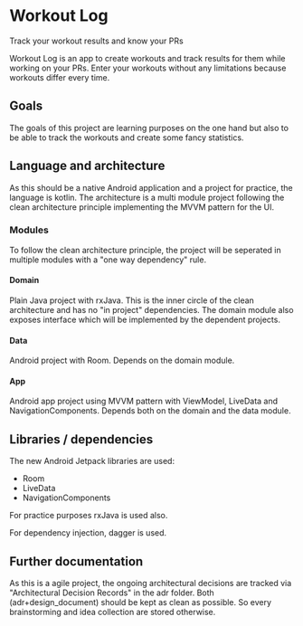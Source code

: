 # Workout Log

Track your workout results and know your PRs

Workout Log is an app to create workouts and track results for them while working on your PRs. Enter your workouts without any limitations because workouts differ every time.

## Goals

The goals of this project are learning purposes on the one hand but also to be able to track the workouts and create some fancy statistics.

## Language and architecture

As this should be a native Android application and a project for practice, the language is kotlin. 
The architecture is a multi module project following the clean architecture principle implementing the MVVM pattern for the UI.

### Modules
To follow the clean architecture principle, the project will be seperated in multiple modules with a "one way dependency" rule.

#### Domain
Plain Java project with rxJava. This is the inner circle of the clean architecture and has no "in project" dependencies.
The domain module also exposes interface which will be implemented by the dependent projects.

#### Data
Android project with Room. Depends on the domain module.

#### App
Android app project using MVVM pattern with ViewModel, LiveData and NavigationComponents. Depends both on the domain and the data module.

## Libraries / dependencies

The new Android Jetpack libraries are used:
- Room
- LiveData
- NavigationComponents

For practice purposes rxJava is used also.

For dependency injection, dagger is used.

## Further documentation

As this is a agile project, the ongoing architectural decisions are tracked via "Architectural Decision Records" in the adr folder.
Both (adr+design_document) should be kept as clean as possible. So every brainstorming and idea collection are stored otherwise.
